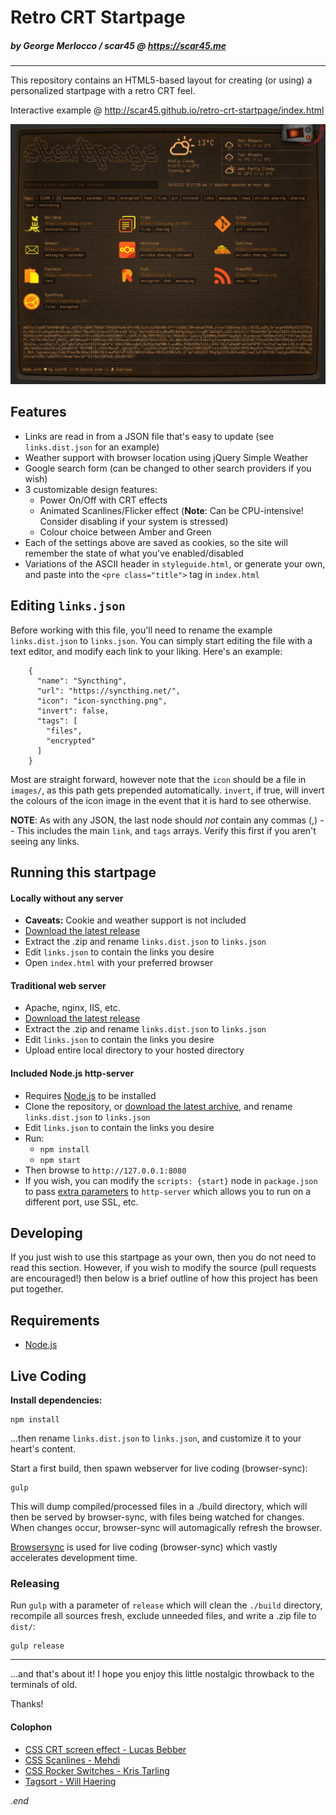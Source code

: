 # Retro CRT Startpage
##### by George Merlocco / scar45 @ https://scar45.me

---

This repository contains an HTML5-based layout for creating (or using) a personalized startpage with a retro CRT feel.

Interactive example @ http://scar45.github.io/retro-crt-startpage/index.html

[![Screenie](preview.png "Click to try the demo version")](http://scar45.github.io/retro-crt-startpage/index.html)

## Features

- Links are read in from a JSON file that's easy to update (see ```links.dist.json``` for an example)
- Weather support with browser location using jQuery Simple Weather
- Google search form (can be changed to other search providers if you wish)
- 3 customizable design features:
  - Power On/Off with CRT effects
  - Animated Scanlines/Flicker effect (**Note**: Can be CPU-intensive! Consider disabling if your system is stressed)
  - Colour choice between Amber and Green
- Each of the settings above are saved as cookies, so the site will remember the state of what you've enabled/disabled
- Variations of the ASCII header in ```styleguide.html```, or generate your own, and paste into the ```<pre class="title">``` tag in ```index.html```

## Editing  ```links.json```

Before working with this file, you'll need to rename the example ```links.dist.json``` to ```links.json```. You can simply start editing the file with a text editor, and modify each link to your liking. Here's an example:
```
    {
      "name": "Syncthing",
      "url": "https://syncthing.net/",
      "icon": "icon-syncthing.png",
      "invert": false,
      "tags": [
        "files",
        "encrypted"
      ]
    }
```
Most are straight forward, however note that the ```icon``` should be a file in ```images/```, as this path gets prepended automatically. ```invert```, if true, will invert the colours of the icon image in the event that it is hard to see otherwise.
 
 **NOTE**: As with any JSON, the last node should *not* contain any commas (,) -- This includes the main ```link```, and ```tags``` arrays. Verify this first if you aren't seeing any links.


## Running this startpage

#### Locally without any server
 - **Caveats:** Cookie and weather support is not included
 - [Download the latest release](https://github.com/scar45/retro-crt-startpage/releases)
 - Extract the .zip and rename ```links.dist.json``` to ```links.json```
 - Edit ```links.json``` to contain the links you desire 
 - Open ```index.html``` with your preferred browser

#### Traditional web server
 - Apache, nginx, IIS, etc.
 - [Download the latest release](https://github.com/scar45/retro-crt-startpage/releases)
 - Extract the .zip and rename ```links.dist.json``` to ```links.json```
 - Edit ```links.json``` to contain the links you desire 
 - Upload entire local directory to your hosted directory
  
#### Included Node.js http-server
 - Requires  [Node.js](http://nodejs.org) to be installed
 - Clone the repository, or [download the latest archive](https://github.com/scar45/retro-crt-startpage/archive/master.zip), and rename ```links.dist.json``` to ```links.json```
 - Edit ```links.json``` to contain the links you desire 
 - Run:
   - ```npm install```
   - ```npm start```
 - Then browse to ```http://127.0.0.1:8080```
 - If you wish, you can modify the ```scripts: {start}``` node in ```package.json``` to pass [extra parameters](https://www.npmjs.com/package/http-server) to ```http-server``` which allows you to run on a different port, use SSL, etc.

## Developing

If you just wish to use this startpage as your own, then you do not need to read this section. However, if you wish to modify the source (pull requests are encouraged!) then below is a brief outline of how this project has been put together.

## Requirements

- [Node.js](http://nodejs.org)

## Live Coding

**Install dependencies:**
```
npm install
```
...then rename ```links.dist.json``` to ```links.json```, and customize it to your heart's content.

Start a first build, then spawn webserver for live coding (browser-sync):
```
gulp
```

This will dump compiled/processed files in a ./build directory, which will then be served by browser-sync, with files being watched for changes. When changes occur, browser-sync will automagically refresh the browser.

[Browsersync](http://www.browsersync.io) is used for live coding (browser-sync) which vastly accelerates development time.

### Releasing

Run ```gulp``` with a parameter of ```release``` which will clean the ```./build``` directory, recompile all sources fresh, exclude unneeded files, and write a .zip file to ```dist/```:

```
gulp release
```
---
...and that's about it! I hope you enjoy this little nostalgic throwback to the terminals of old.

Thanks!

#### Colophon

* [CSS CRT screen effect - Lucas Bebber](https://codepen.io/lbebber/pen/XJRdrV)
* [CSS Scanlines - Mehdi](https://codepen.io/meduzen/pen/zxbwRV)
* [CSS Rocker Switches - Kris Tarling](https://codepen.io/kristarling/pen/WwPovb)
* [Tagsort - Will Haering](https://github.com/wchaering/tagsort)

_.end_

